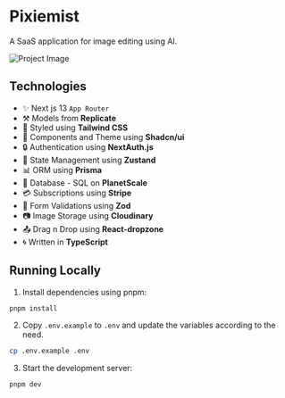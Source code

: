 # Pixiemist

A SaaS application for image editing using AI.

![Project Image](https://github.com/Sanjay-Ganapathi/Pixiemist/blob/main/public/thumbnail.png)

## Technologies

- ✨ Next js 13 `App Router`
- ⚒ Models from **Replicate**
- 💎 Styled using **Tailwind CSS**
- 🎨 Components and Theme using **Shadcn/ui**
- 🔒 Authentication using **NextAuth.js**
- 🐻 State Management using **Zustand**
- 📊 ORM using **Prisma**
- 🧧 Database - SQL on **PlanetScale**
- 💳 Subscriptions using **Stripe**
- 🔧 Form Validations using **Zod**
- 📷 Image Storage using **Cloudinary**
- 📤 Drag n Drop using **React-dropzone**
- 🌀 Written in **TypeScript**

## Running Locally

1. Install dependencies using pnpm:

```sh
pnpm install
```

2. Copy `.env.example` to `.env` and update the variables according to the need.

```sh
cp .env.example .env
```

3. Start the development server:

```sh
pnpm dev
```

<br />
<br />